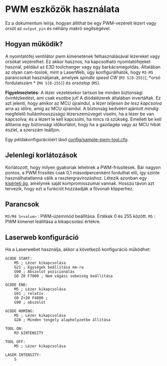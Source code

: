 # PWM eszközök használata

Ez a dokumentum leírja, hogyan állíthat be egy PWM-vezérelt lézert vagy orsót az `output_pin` és néhány makró segítségével.

## Hogyan működik?

A nyomtatófej ventilátor pwm kimenetének felhasználásával lézereket vagy orsókat vezérelhet. Ez akkor hasznos, ha kapcsolható nyomtatófejeket használ, például az E3D toolchanger vagy egy barkácsmegoldás. Általában az olyan cam-toolok, mint a LaserWeb, úgy konfigurálhatók, hogy `M3-M5` parancsokat használjanak, amelyek *spindle speed CW* (`M3 S[0-255]`), *orsó fordulatszám * (`M4 S[0-255]`) és *orsóstop* (`M5`).

**Figyelmeztetés:** A lézer vezetésekor tartson be minden biztonsági óvintézkedést, ami csak eszébe jut! A diódalézerek általában invertáltak. Ez azt jelenti, hogy amikor az MCU újraindul, a lézer *teljesen be lesz kapcsolva* arra az időre, amíg az MCU újraindul. A biztonság kedvéért ajánlott *mindig* megfelelő hullámhosszúságú lézerszemüveget viselni, ha a lézer be van kapcsolva; és a lézert le kell kapcsolni, ha nincs rá szükség. Emellett be kell állítania egy biztonsági időkorlátot, hogy ha a gazdagép vagy az MCU hibát észlel, a szerszám leálljon.

Egy példakonfigurációért lásd [config/sample-pwm-tool.cfg](/config/sample-pwm-tool.cfg).

## Jelenlegi korlátozások

Korlátozott, hogy milyen gyakoriak lehetnek a PWM-frissítések. Bár nagyon pontos, a PWM frissítés csak 0,1 másodpercenként fordulhat elő, így szinte használhatatlanná válik a rasztergravírozáshoz. Létezik azonban egy [kísérleti ág](https://github.com/Cirromulus/klipper/tree/laser_tool), amelynek saját kompromisszumai vannak. Hosszú távon azt tervezik, hogy ezt a funkciót hozzáadják a fővonali klipperhez.

## Parancsok

`M3/M4 S<value>` : PWM-üzemmód beállítása. Értékek 0 és 255 között. `M5` : PWM kimenet leállítása a kikapcsolási értékre.

## Laserweb konfiguráció

Ha a Laserwebet használja, akkor a következő konfiguráció működhet:

    GCODE START:
        M5 ; Lézer kikapcsolása
        G21 ; Egységek beállítása mm-re
        G90 ; Abszolút pozicionálás
        G0 Z0 F7000 ; Nem vágási sebesség beállítása
    
    GCODE END:
        M5 ; Lézer kikapcsolása
        G91 ; relatív
        G0 Z+20 F4000 ;
        G90 ; abszolút
    
    GCODE HOMING:
        M5 ; Lézer kikapcsolása
        G28 ; Minden tengely alaphelyzetbe állítása
    
    TOOL ON:
        M3 $INTENSITY
    
    TOOL OFF:
        M5 ; Lézer kikapcsolása
    
    LASER INTENSITY:
        S
